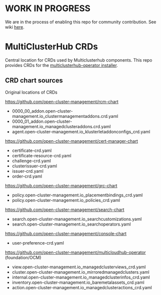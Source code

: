 # WORK IN PROGRESS

We are in the process of enabling this repo for community contribution. See wiki [here](https://open-cluster-management.io/concepts/architecture/).
# MultiClusterHub CRDs

Central location for CRDs used by Multiclusterhub components. This repo provides CRDs for the [multiclusterhub-operator installer](https://github.com/open-cluster-management/multicloudhub-operator).

## CRD chart sources
Original locations of CRDs

https://github.com/open-cluster-management/rcm-chart
- 0000_00_addon.open-cluster-management.io_clustermanagementaddons.crd.yaml
- 0000_01_addon.open-cluster-management.io_managedclusteraddons.crd.yaml
- agent.open-cluster-management.io_klusterletaddonconfigs_crd.yaml

https://github.com/open-cluster-management/cert-manager-chart
- certificate-crd.yaml
- certificate-resource-crd.yaml
- challenge-crd.yaml
- clusterissuer-crd.yaml
- issuer-crd.yaml
- order-crd.yaml

https://github.com/open-cluster-management/grc-chart
- policy.open-cluster-management.io_placementbindings_crd.yaml
- policy.open-cluster-management.io_policies_crd.yaml

https://github.com/open-cluster-management/search-chart
- search.open-cluster-management.io_searchcustomizations.yaml
- search.open-cluster-management.io_searchoperators.yaml

https://github.com/open-cluster-management/console-chart
- user-preference-crd.yaml

https://github.com/open-cluster-management/multicloudhub-operator (foundation/OCM)
- view.open-cluster-management.io_managedclusterviews_crd.yaml
- cluster.open-cluster-management.io_mirroredmanagedclusters.yaml
- internal.open-cluster-management.io_managedclusterinfos_crd.yaml
- inventory.open-cluster-management.io_baremetalassets_crd.yaml
- action.open-cluster-management.io_managedclusteractions_crd.yaml
